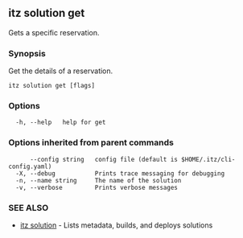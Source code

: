 ## itz solution get

Gets a specific reservation.

### Synopsis

Get the details of a reservation.

```
itz solution get [flags]
```

### Options

```
  -h, --help   help for get
```

### Options inherited from parent commands

```
      --config string   config file (default is $HOME/.itz/cli-config.yaml)
  -X, --debug           Prints trace messaging for debugging
  -n, --name string     The name of the solution
  -v, --verbose         Prints verbose messages
```

### SEE ALSO

* [itz solution](itz_solution.md)	 - Lists metadata, builds, and deploys solutions

